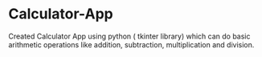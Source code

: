 # Calculator-App
Created Calculator App using python ( tkinter library) which can do basic arithmetic operations like addition, subtraction, multiplication and division. 
